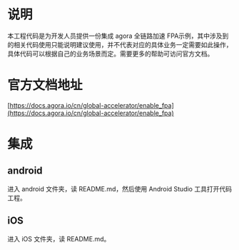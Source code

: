 # 说明

本工程代码是为开发人员提供一份集成 agora 全链路加速 FPA示例，其中涉及到的相关代码使用只能说明建议使用，并不代表对应的具体业务一定需要如此操作，具体代码可以根据自己的业务场景而定。需要更多的帮助可访问官方文档。

# 官方文档地址
[https://docs.agora.io/cn/global-accelerator/enable_fpa](https://docs.agora.io/cn/global-accelerator/enable_fpa)

# 集成

## android
进入 android 文件夹，读 README.md，然后使用 Android Studio 工具打开代码工程。

## iOS
进入 iOS 文件夹，读 README.md。
